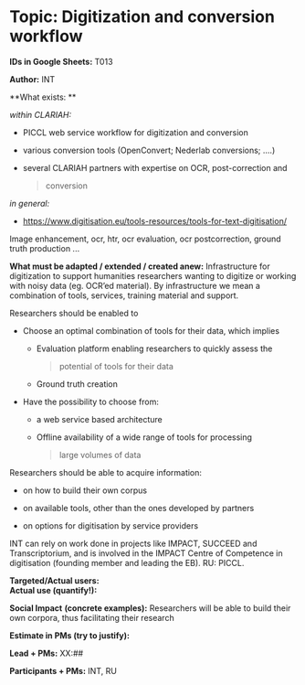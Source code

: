 Topic: Digitization and conversion workflow
===========================================

**IDs in Google Sheets:** T013

**Author:** INT

**What exists: **

*within CLARIAH:*

-   PICCL web service workflow for digitization and conversion

-   various conversion tools (OpenConvert; Nederlab conversions; ….)

-   several CLARIAH partners with expertise on OCR, post-correction and
    > conversion

*in general:*

-   https://www.digitisation.eu/tools-resources/tools-for-text-digitisation/

Image enhancement, ocr, htr, ocr evaluation, ocr postcorrection, ground
truth production ...

**What must be adapted / extended / created anew:** Infrastructure for
digitization to support humanities researchers wanting to digitize or
working with noisy data (eg. OCR’ed material). By infrastructure we mean
a combination of tools, services, training material and support.

Researchers should be enabled to

-   Choose an optimal combination of tools for their data, which implies

    -   Evaluation platform enabling researchers to quickly assess the
        > potential of tools for their data

    -   Ground truth creation

-   Have the possibility to choose from:

    -   a web service based architecture

    -   Offline availability of a wide range of tools for processing
        > large volumes of data

Researchers should be able to acquire information:

-   on how to build their own corpus

-   on available tools, other than the ones developed by partners

-   on options for digitisation by service providers

INT can rely on work done in projects like IMPACT, SUCCEED and
Transcriptorium, and is involved in the IMPACT Centre of Competence in
digitisation (founding member and leading the EB). RU: PICCL.

**Targeted/Actual users:**\
**Actual use (quantify!):**

**Social Impact** **(concrete examples):** Researchers will be able to
build their own corpora, thus facilitating their research

**Estimate in PMs (try to justify):**

**Lead + PMs:** XX:\#\#

**Participants + PMs:** INT, RU
